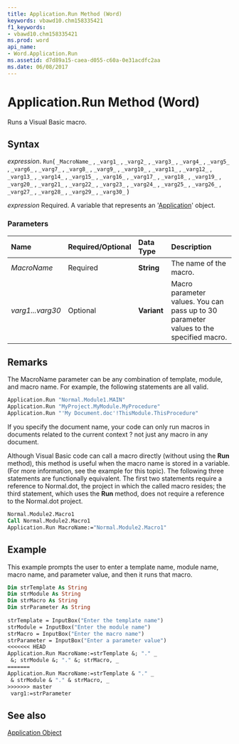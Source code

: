 ```yaml
---
title: Application.Run Method (Word)
keywords: vbawd10.chm158335421
f1_keywords:
- vbawd10.chm158335421
ms.prod: word
api_name:
- Word.Application.Run
ms.assetid: d7d89a15-caea-d055-c60a-0e31acdfc2aa
ms.date: 06/08/2017
---
```



# Application.Run Method (Word)

Runs a Visual Basic macro.


## Syntax

 _expression_. `Run`( `_MacroName_` , `_varg1_` , `_varg2_` , `_varg3_` , `_varg4_` , `_varg5_` , `_varg6_` , `_varg7_` , `_varg8_` , `_varg9_` , `_varg10_` , `_varg11_` , `_varg12_` , `_varg13_` , `_varg14_` , `_varg15_` , `_varg16_` , `_varg17_` , `_varg18_` , `_varg19_` , `_varg20_` , `_varg21_` , `_varg22_` , `_varg23_` , `_varg24_` , `_varg25_` , `_varg26_` , `_varg27_` , `_varg28_` , `_varg29_` , `_varg30_` )

 _expression_ Required. A variable that represents an '[Application](Word.Application.md)' object.


### Parameters



|**Name**|**Required/Optional**|**Data Type**|**Description**|
|:-----|:-----|:-----|:-----|
| _MacroName_|Required| **String**|The name of the macro.|
| _varg1...varg30_|Optional| **Variant**|Macro parameter values. You can pass up to 30 parameter values to the specified macro.|

## Remarks

The MacroName parameter can be any combination of template, module, and macro name. For example, the following statements are all valid.


```vb
Application.Run "Normal.Module1.MAIN" 
Application.Run "MyProject.MyModule.MyProcedure" 
Application.Run "'My Document.doc'!ThisModule.ThisProcedure"
```

If you specify the document name, your code can only run macros in documents related to the current context ? not just any macro in any document.

Although Visual Basic code can call a macro directly (without using the  **Run** method), this method is useful when the macro name is stored in a variable. (For more information, see the example for this topic). The following three statements are functionally equivalent. The first two statements require a reference to Normal.dot, the project in which the called macro resides; the third statement, which uses the **Run** method, does not require a reference to the Normal.dot project.




```vb
Normal.Module2.Macro1 
Call Normal.Module2.Macro1 
Application.Run MacroName:="Normal.Module2.Macro1"
```


## Example

This example prompts the user to enter a template name, module name, macro name, and parameter value, and then it runs that macro.


```vb
Dim strTemplate As String 
Dim strModule As String 
Dim strMacro As String 
Dim strParameter As String 
 
strTemplate = InputBox("Enter the template name") 
strModule = InputBox("Enter the module name") 
strMacro = InputBox("Enter the macro name") 
strParameter = InputBox("Enter a parameter value") 
<<<<<<< HEAD
Application.Run MacroName:=strTemplate &; "." _ 
 &; strModule &; "." &; strMacro, _ 
=======
Application.Run MacroName:=strTemplate & "." _ 
 & strModule & "." & strMacro, _ 
>>>>>>> master
 varg1:=strParameter
```


## See also


[Application Object](Word.Application.md)

